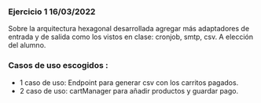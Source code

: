 ### Ejercicio 1  16/03/2022
Sobre la arquitectura hexagonal desarrollada agregar más adaptadores de entrada y de salida como los vistos en clase: cronjob, smtp, csv. A elección del alumno.

### Casos de uso escogidos :
* 1 caso de uso: Endpoint para generar csv con los carritos pagados.
* 2 caso de uso: cartManager para añadir productos y guardar pago.

